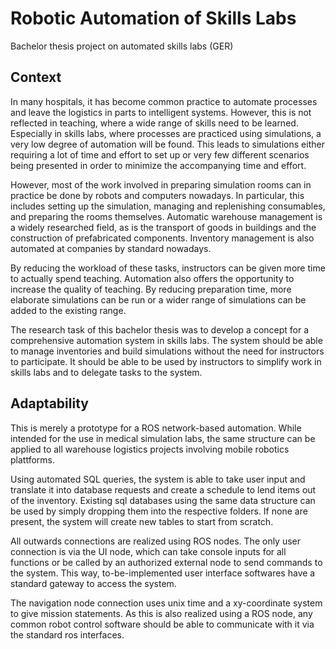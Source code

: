 # Robotic Automation of Skills Labs
Bachelor thesis project on automated skills labs (GER)

## Context

In many hospitals, it has become common practice to automate processes and leave the logistics in parts to intelligent systems. However, this is not reflected in teaching, where a wide range of skills need to be learned. Especially in skills labs, where processes are practiced using simulations, a very low degree of automation will be found. This leads to simulations either requiring a lot of time and effort to set up or very few different scenarios being presented in order to minimize the accompanying time and effort.

However, most of the work involved in preparing simulation rooms can in practice be done by robots and computers nowadays. In particular, this includes setting up the simulation, managing and replenishing consumables, and preparing the rooms themselves. Automatic warehouse management is a widely researched field, as is the transport of goods in buildings and the construction of prefabricated components. Inventory management is also automated at companies by standard nowadays.

By reducing the workload of these tasks, instructors can be given more time to actually spend teaching. Automation also offers the opportunity to increase the quality of teaching. By reducing preparation time, more elaborate simulations can be run or a wider range of simulations can be added to the existing range.

The research task of this bachelor thesis was to develop a concept for a comprehensive automation system in skills labs. The system should be able to manage inventories and build simulations without the need for instructors to participate. It should be able to be used by instructors to simplify work in skills labs and to delegate tasks to the system.

## Adaptability

This is merely a prototype for a ROS network-based automation. While intended for the use in medical simulation labs, the same structure can be applied to all warehouse logistics projects involving mobile robotics plattforms.

Using automated SQL queries, the system is able to take user input and translate it into database requests and create a schedule to lend items out of the inventory. Existing sql databases using the same data structure can be used by simply dropping them into the respective folders. If none are present, the system will create new tables to start from scratch. 

All outwards connections are realized using ROS nodes. The only user connection is via the UI node, which can take console inputs for all functions or be called by an authorized external node to send commands to the system. This way, to-be-implemented user interface softwares have a standard gateway to access the system.

The navigation node connection uses unix time and a xy-coordinate system to give mission statements. As this is also realized using a ROS node, any common robot control software should be able to communicate with it via the standard ros interfaces.
